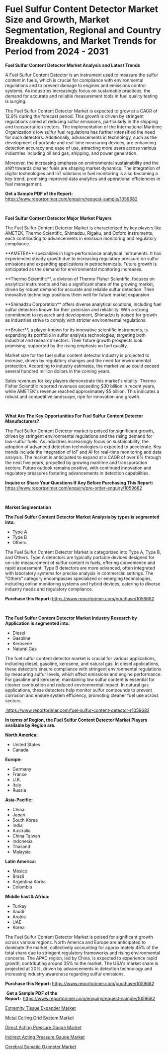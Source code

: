 <p><h1>Fuel Sulfur Content Detector Market Size and Growth, Market Segmentation, Regional and Country Breakdowns, and Market Trends for Period from 2024 -  2031</h1></p><p><strong>Fuel Sulfur Content Detector Market Analysis and Latest Trends</strong></p>
<p><p>A Fuel Sulfur Content Detector is an instrument used to measure the sulfur content in fuels, which is crucial for compliance with environmental regulations and to prevent damage to engines and emissions control systems. As industries increasingly focus on sustainable practices, the demand for accurate and reliable measurement tools in fuel quality testing is surging.</p><p>The Fuel Sulfur Content Detector Market is expected to grow at a CAGR of 12.9% during the forecast period. This growth is driven by stringent regulations aimed at reducing sulfur emissions, particularly in the shipping and transportation sectors. The implementation of the International Maritime Organization's low sulfur fuel regulations has further intensified the need for such detectors. Additionally, advancements in technology, such as the development of portable and real-time measuring devices, are enhancing detection accuracy and ease of use, attracting more users across various industries including oil and gas, shipping, and power generation.</p><p>Moreover, the increasing emphasis on environmental sustainability and the shift towards cleaner fuels are shaping market dynamics. The integration of digital technologies and IoT solutions in fuel monitoring is also becoming a key trend, promising improved data analytics and operational efficiencies in fuel management.</p></p>
<p><strong>Get a Sample PDF of the Report:&nbsp;</strong> <a href="https://www.reportprimer.com/enquiry/request-sample/1059682">https://www.reportprimer.com/enquiry/request-sample/1059682</a></p>
<p>&nbsp;</p>
<p><strong>Fuel Sulfur Content Detector Major Market Players</strong></p>
<p><p>The Fuel Sulfur Content Detector Market is characterized by key players like AMETEK, Thermo Scientific, Shimadzu, Rigaku, and Oxford Instruments, each contributing to advancements in emission monitoring and regulatory compliance.</p><p>**AMETEK** specializes in high-performance analytical instruments. It has experienced steady growth due to increasing regulatory pressure on sulfur emissions and expanding applications in petrochemicals. Future growth is anticipated as the demand for environmental monitoring increases.</p><p>**Thermo Scientific**, a division of Thermo Fisher Scientific, focuses on analytical instruments and has a significant share of the growing market, driven by robust demand for accurate and reliable sulfur detection. Their innovative technology positions them well for future market expansion.</p><p>**Shimadzu Corporation** offers diverse analytical solutions, including fuel sulfur detectors known for their precision and reliability. With a strong commitment to research and development, Shimadzu is poised for growth as industries strive to comply with stricter environmental regulations.</p><p>**Bruker**, a player known for its innovative scientific instruments, is expanding its portfolio in sulfur analysis technologies, targeting both industrial and research sectors. Their future growth prospects look promising, supported by the rising emphasis on fuel quality.</p><p>Market size for the fuel sulfur content detector industry is projected to increase, driven by regulatory changes and the need for environmental protection. According to industry estimates, the market value could exceed several hundred million dollars in the coming years. </p><p>Sales revenues for key players demonstrate this market's vitality: Thermo Fisher Scientific reported revenues exceeding $30 billion in recent years, while AMETEK's revenue reached approximately $5 billion. This indicates a robust and competitive landscape, ripe for innovation and growth.</p></p>
<p>&nbsp;</p>
<p><strong>What Are The Key Opportunities For Fuel Sulfur Content Detector Manufacturers?</strong></p>
<p><p>The Fuel Sulfur Content Detector market is poised for significant growth, driven by stringent environmental regulations and the rising demand for low-sulfur fuels. As industries increasingly focus on sustainability, the adoption of advanced detection technologies is expected to accelerate. Key trends include the integration of IoT and AI for real-time monitoring and data analysis. The market is anticipated to expand at a CAGR of over 6% through the next five years, propelled by growing maritime and transportation sectors. Future outlook remains positive, with continued innovation and regulatory pressures fostering advancements in detection capabilities.</p></p>
<p><strong>Inquire or Share Your Questions If Any Before Purchasing This Report:</strong> <a href="https://www.reportprimer.com/enquiry/pre-order-enquiry/1059682">https://www.reportprimer.com/enquiry/pre-order-enquiry/1059682</a></p>
<p>&nbsp;</p>
<p><strong>Market Segmentation</strong></p>
<p><strong>The Fuel Sulfur Content Detector Market Analysis by types is segmented into:</strong></p>
<p><ul><li>Type A</li><li>Type B</li><li>Others</li></ul></p>
<p><p>The Fuel Sulfur Content Detector Market is categorized into Type A, Type B, and Others. Type A detectors are typically portable devices designed for on-site measurement of sulfur content in fuels, offering convenience and rapid assessment. Type B detectors are more advanced, often integrated with laboratory systems for precise analysis in commercial settings. The "Others" category encompasses specialized or emerging technologies, including online monitoring systems and hybrid devices, catering to diverse industry needs and regulatory compliance.</p></p>
<p><strong>Purchase this Report:&nbsp;</strong><a href="https://www.reportprimer.com/purchase/1059682">https://www.reportprimer.com/purchase/1059682</a></p>
<p>&nbsp;</p>
<p><strong>The Fuel Sulfur Content Detector Market Industry Research by Application is segmented into:</strong></p>
<p><ul><li>Diesel</li><li>Gasoline</li><li>Kerosene</li><li>Natural Gas</li></ul></p>
<p><p>The fuel sulfur content detector market is crucial for various applications, including diesel, gasoline, kerosene, and natural gas. In diesel applications, these detectors ensure compliance with stringent environmental regulations by measuring sulfur levels, which affect emissions and engine performance. For gasoline and kerosene, maintaining low sulfur content is essential for cleaner combustion and reduced environmental impact. In natural gas applications, these detectors help monitor sulfur compounds to prevent corrosion and ensure system efficiency, promoting cleaner fuel use across sectors.</p></p>
<p><a href="https://www.reportprimer.com/fuel-sulfur-content-detector-r1059682">&nbsp;https://www.reportprimer.com/fuel-sulfur-content-detector-r1059682</a></p>
<p><strong>In terms of Region, the Fuel Sulfur Content Detector Market Players available by Region are:</strong></p>
<p>
    <p> <strong> North America: </strong>
        <ul>
            <li>United States</li>
            <li>Canada</li>
        </ul>
        </p> 
    <p> <strong> Europe: </strong>
        <ul>
            <li>Germany</li>
            <li>France</li>
            <li>U.K.</li>
            <li>Italy</li>
            <li>Russia</li>
        </ul>
        </p> 
    <p> <strong> Asia-Pacific: </strong>
        <ul>
            <li>China</li>
            <li>Japan</li>
            <li>South Korea</li>
            <li>India</li>
            <li>Australia</li>
            <li>China Taiwan</li>
            <li>Indonesia</li>
            <li>Thailand</li>
            <li>Malaysia</li>
        </ul>
        </p> 
    <p> <strong> Latin America: </strong>
        <ul>
            <li>Mexico</li>
            <li>Brazil</li>
            <li>Argentina Korea</li>
            <li>Colombia</li>
        </ul>
        </p> 
    <p> <strong> Middle East & Africa: </strong>
        <ul>
            <li>Turkey</li>
            <li>Saudi</li>
            <li>Arabia</li>
            <li>UAE</li>
            <li>Korea</li>
        </ul>
    </p>
    </p>
<p><p>The Fuel Sulfur Content Detector Market is poised for significant growth across various regions. North America and Europe are anticipated to dominate the market, collectively accounting for approximately 45% of the total share due to stringent regulatory frameworks and rising environmental concerns. The APAC region, led by China, is expected to experience rapid growth, contributing around 35% to the market. The USA's market share is projected at 20%, driven by advancements in detection technology and increasing industry awareness regarding sulfur emissions.</p></p>
<p><strong>Purchase this Report: </strong><a href="https://www.reportprimer.com/purchase/1059682">https://www.reportprimer.com/purchase/1059682</a></p>
<p>&nbsp;<strong>Get a Sample PDF of the Report:&nbsp;&nbsp;</strong><a href="https://www.reportprimer.com/enquiry/request-sample/1059682">https://www.reportprimer.com/enquiry/request-sample/1059682</a></p>
<p><strong></strong></p>
<p><p><a href="https://github.com/RogerBennett414/Market-Research-Report-List-1/blob/main/extremity-tissue-expander-market.md">Extremity Tissue Expander Market</a></p><p><a href="https://issuu.com/reportprime-2/docs/metal-ceiling-grid-system-market-si_3f8eebdb737ca0">Metal Ceiling Grid System Market</a></p><p><a href="https://medium.com/@gfd5fgf/direct-acting-pressure-gauge-market-outlook-market-share-analysis-growth-trends-market-daa15d0b209b?postPublishedType=repub">Direct Acting Pressure Gauge Market</a></p><p><a href="https://medium.com/@gfd5fgf/insights-into-the-indirect-acting-pressure-gauge-market-size-which-is-expanding-with-a-14-cagr-6e21a3fe9eaa">Indirect Acting Pressure Gauge Market</a></p><p><a href="https://www.linkedin.com/pulse/cerebral-somatic-oximeter-market-size-share-growth-analysis-ecvsc">Cerebral Somatic Oximeter Market</a></p></p>